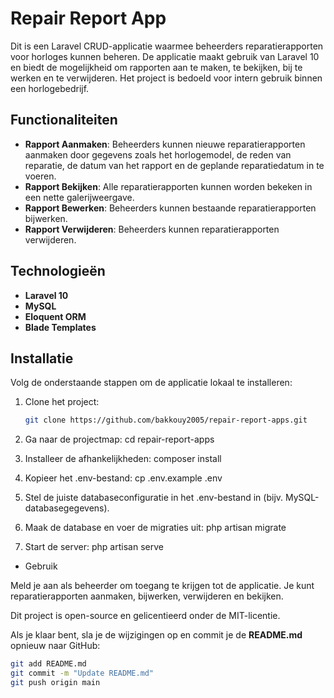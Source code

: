 # Repair Report App

Dit is een Laravel CRUD-applicatie waarmee beheerders reparatierapporten voor horloges kunnen beheren. De applicatie maakt gebruik van Laravel 10 en biedt de mogelijkheid om rapporten aan te maken, te bekijken, bij te werken en te verwijderen. Het project is bedoeld voor intern gebruik binnen een horlogebedrijf.

## Functionaliteiten

- **Rapport Aanmaken**: Beheerders kunnen nieuwe reparatierapporten aanmaken door gegevens zoals het horlogemodel, de reden van reparatie, de datum van het rapport en de geplande reparatiedatum in te voeren.
- **Rapport Bekijken**: Alle reparatierapporten kunnen worden bekeken in een nette galerijweergave.
- **Rapport Bewerken**: Beheerders kunnen bestaande reparatierapporten bijwerken.
- **Rapport Verwijderen**: Beheerders kunnen reparatierapporten verwijderen.

## Technologieën

- **Laravel 10**
- **MySQL**
- **Eloquent ORM**
- **Blade Templates**

## Installatie

Volg de onderstaande stappen om de applicatie lokaal te installeren:

1. Clone het project:
   ```bash
   git clone https://github.com/bakkouy2005/repair-report-apps.git

2. Ga naar de projectmap:
   cd repair-report-apps

3. Installeer de afhankelijkheden:
composer install

4. Kopieer het .env-bestand:
cp .env.example .env

5. Stel de juiste databaseconfiguratie in het .env-bestand in (bijv. MySQL-databasegegevens).

6. Maak de database en voer de migraties uit:
php artisan migrate

7. Start de server:
php artisan serve

- Gebruik

Meld je aan als beheerder om toegang te krijgen tot de applicatie.
Je kunt reparatierapporten aanmaken, bijwerken, verwijderen en bekijken.

Dit project is open-source en gelicentieerd onder de MIT-licentie.

Als je klaar bent, sla je de wijzigingen op en commit je de **README.md** opnieuw naar GitHub:

```bash
git add README.md
git commit -m "Update README.md"
git push origin main

